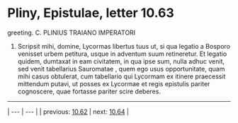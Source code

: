 # Pliny, Epistulae, letter 10.63

greeting. C. PLINIUS TRAIANO IMPERATORI



1. Scripsit mihi, domine, Lycormas libertus tuus ut, si qua legatio a Bosporo venisset urbem petitura, usque in adventum suum retineretur. Et legatio quidem, dumtaxat in eam civitatem, in qua ipse sum, nulla adhuc venit, sed venit tabellarius Sauromatae <regis>, quem ego usus opportunitate, quam mihi casus obtulerat, cum tabellario qui Lycormam ex itinere praecessit mittendum putavi, ut posses ex Lycormae et regis epistulis pariter cognoscere, quae fortasse pariter scire deberes.



---

| --- | --- |
| previous: [10.62](../10.62/) | next: [10.64](../10.64/) |